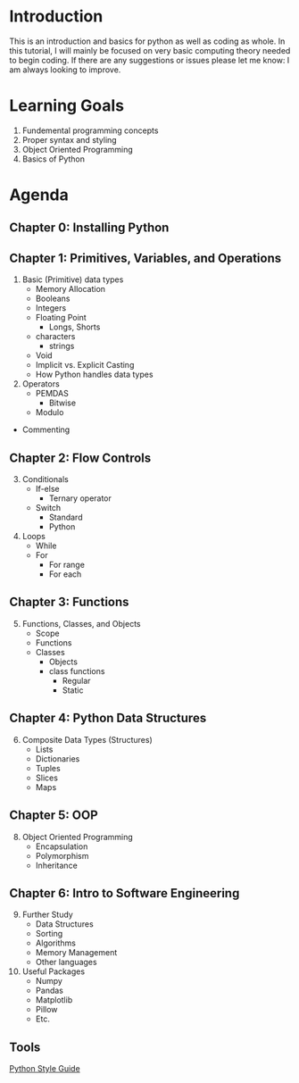 # Introduction
This is an introduction and basics for python as well as coding as whole.
In this tutorial, I will mainly be focused on very basic computing theory needed to begin coding. If there are any suggestions or issues please let me know: I am always looking to improve.  
# Learning Goals
1. Fundemental programming concepts 
2. Proper syntax and styling
3. Object Oriented Programming
4. Basics of Python

# Agenda
## Chapter 0: Installing Python
## Chapter 1: Primitives, Variables, and Operations

1. Basic (Primitive) data types
    - Memory Allocation
    - Booleans
    - Integers
    - Floating Point
        - Longs, Shorts
    - characters
        - strings
    - Void
    - Implicit vs. Explicit Casting
    - How Python handles data types
2. Operators
    - PEMDAS
        - Bitwise
    - Modulo
- Commenting
## Chapter 2: Flow Controls
3. Conditionals
    - If-else
        - Ternary operator
    - Switch
        - Standard
        - Python
4. Loops
    - While
    - For
        - For range
        - For each
## Chapter 3: Functions
5. Functions, Classes, and Objects
    - Scope
    - Functions
    - Classes
        - Objects
        - class functions
            - Regular
            - Static
## Chapter 4: Python Data Structures 
6. Composite Data Types (Structures)
    - Lists
    - Dictionaries
    - Tuples
    - Slices
    - Maps
## Chapter 5: OOP
8. Object Oriented Programming
    - Encapsulation
    - Polymorphism
    - Inheritance

## Chapter 6: Intro to Software Engineering
9. Further Study
    - Data Structures
    - Sorting
    - Algorithms
    - Memory Management
    - Other languages
10. Useful Packages
    - Numpy
    - Pandas
    - Matplotlib
    - Pillow
    - Etc.

## Tools
[Python Style Guide](https://peps.python.org/pep-0008/)


